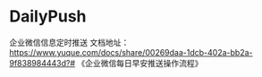 # DailyPush
 企业微信信息定时推送
文档地址：https://www.yuque.com/docs/share/00269daa-1dcb-402a-bb2a-9f838984443d?# 《企业微信每日早安推送操作流程》
